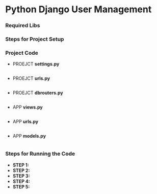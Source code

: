 # Python Django User Management

### Required Libs

### Steps for Project Setup

### Project Code
* PROEJCT **settings.py**
```python
```
* PROEJCT **urls.py**
```python
```

* PROEJCT **dbrouters.py**
```python
```

* APP **views.py**
```python
```

* APP **urls.py**
```python
```

* APP **models.py**
```python
```

### Steps for Running the Code
* **STEP 1:** 
* **STEP 2:** 
* **STEP 3:** 
* **STEP 4:** 
* **STEP 5:** 
